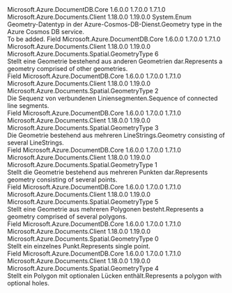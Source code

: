 <Type Name="GeometryType" FullName="Microsoft.Azure.Documents.Spatial.GeometryType">
  <TypeSignature Language="C#" Value="public enum GeometryType" />
  <TypeSignature Language="ILAsm" Value=".class public auto ansi sealed GeometryType extends System.Enum" />
  <TypeSignature Language="DocId" Value="T:Microsoft.Azure.Documents.Spatial.GeometryType" />
  <TypeSignature Language="VB.NET" Value="Public Enum GeometryType" />
  <TypeSignature Language="F#" Value="type GeometryType = " />
  <AssemblyInfo>
    <AssemblyName>Microsoft.Azure.DocumentDB.Core</AssemblyName>
    <AssemblyVersion>1.6.0.0</AssemblyVersion>
    <AssemblyVersion>1.7.0.0</AssemblyVersion>
    <AssemblyVersion>1.7.1.0</AssemblyVersion>
  </AssemblyInfo>
  <AssemblyInfo>
    <AssemblyName>Microsoft.Azure.Documents.Client</AssemblyName>
    <AssemblyVersion>1.18.0.0</AssemblyVersion>
    <AssemblyVersion>1.19.0.0</AssemblyVersion>
  </AssemblyInfo>
  <Base>
    <BaseTypeName>System.Enum</BaseTypeName>
  </Base>
  <Docs>
    <summary>
            <span data-ttu-id="ef86b-101">Geometry-Datentyp in der Azure-Cosmos-DB-Dienst.</span><span class="sxs-lookup"><span data-stu-id="ef86b-101">Geometry type in the Azure Cosmos DB service.</span></span>
            </summary>
    <remarks>To be added.</remarks>
  </Docs>
  <Members>
    <Member MemberName="GeometryCollection">
      <MemberSignature Language="C#" Value="GeometryCollection" />
      <MemberSignature Language="ILAsm" Value=".field public static literal valuetype Microsoft.Azure.Documents.Spatial.GeometryType GeometryCollection = int32(6)" />
      <MemberSignature Language="DocId" Value="F:Microsoft.Azure.Documents.Spatial.GeometryType.GeometryCollection" />
      <MemberSignature Language="VB.NET" Value="GeometryCollection" />
      <MemberSignature Language="F#" Value="GeometryCollection = 6" Usage="Microsoft.Azure.Documents.Spatial.GeometryType.GeometryCollection" />
      <MemberType>Field</MemberType>
      <AssemblyInfo>
        <AssemblyName>Microsoft.Azure.DocumentDB.Core</AssemblyName>
        <AssemblyVersion>1.6.0.0</AssemblyVersion>
        <AssemblyVersion>1.7.0.0</AssemblyVersion>
        <AssemblyVersion>1.7.1.0</AssemblyVersion>
      </AssemblyInfo>
      <AssemblyInfo>
        <AssemblyName>Microsoft.Azure.Documents.Client</AssemblyName>
        <AssemblyVersion>1.18.0.0</AssemblyVersion>
        <AssemblyVersion>1.19.0.0</AssemblyVersion>
      </AssemblyInfo>
      <ReturnValue>
        <ReturnType>Microsoft.Azure.Documents.Spatial.GeometryType</ReturnType>
      </ReturnValue>
      <MemberValue>6</MemberValue>
      <Docs>
        <summary>
            <span data-ttu-id="ef86b-102">Stellt eine Geometrie bestehend aus anderen Geometrien dar.</span><span class="sxs-lookup"><span data-stu-id="ef86b-102">Represents a geometry comprised of other geometries.</span></span>
            </summary>
      </Docs>
    </Member>
    <Member MemberName="LineString">
      <MemberSignature Language="C#" Value="LineString" />
      <MemberSignature Language="ILAsm" Value=".field public static literal valuetype Microsoft.Azure.Documents.Spatial.GeometryType LineString = int32(2)" />
      <MemberSignature Language="DocId" Value="F:Microsoft.Azure.Documents.Spatial.GeometryType.LineString" />
      <MemberSignature Language="VB.NET" Value="LineString" />
      <MemberSignature Language="F#" Value="LineString = 2" Usage="Microsoft.Azure.Documents.Spatial.GeometryType.LineString" />
      <MemberType>Field</MemberType>
      <AssemblyInfo>
        <AssemblyName>Microsoft.Azure.DocumentDB.Core</AssemblyName>
        <AssemblyVersion>1.6.0.0</AssemblyVersion>
        <AssemblyVersion>1.7.0.0</AssemblyVersion>
        <AssemblyVersion>1.7.1.0</AssemblyVersion>
      </AssemblyInfo>
      <AssemblyInfo>
        <AssemblyName>Microsoft.Azure.Documents.Client</AssemblyName>
        <AssemblyVersion>1.18.0.0</AssemblyVersion>
        <AssemblyVersion>1.19.0.0</AssemblyVersion>
      </AssemblyInfo>
      <ReturnValue>
        <ReturnType>Microsoft.Azure.Documents.Spatial.GeometryType</ReturnType>
      </ReturnValue>
      <MemberValue>2</MemberValue>
      <Docs>
        <summary>
            <span data-ttu-id="ef86b-103">Die Sequenz von verbundenen Liniensegmenten.</span><span class="sxs-lookup"><span data-stu-id="ef86b-103">Sequence of connected line segments.</span></span>
            </summary>
      </Docs>
    </Member>
    <Member MemberName="MultiLineString">
      <MemberSignature Language="C#" Value="MultiLineString" />
      <MemberSignature Language="ILAsm" Value=".field public static literal valuetype Microsoft.Azure.Documents.Spatial.GeometryType MultiLineString = int32(3)" />
      <MemberSignature Language="DocId" Value="F:Microsoft.Azure.Documents.Spatial.GeometryType.MultiLineString" />
      <MemberSignature Language="VB.NET" Value="MultiLineString" />
      <MemberSignature Language="F#" Value="MultiLineString = 3" Usage="Microsoft.Azure.Documents.Spatial.GeometryType.MultiLineString" />
      <MemberType>Field</MemberType>
      <AssemblyInfo>
        <AssemblyName>Microsoft.Azure.DocumentDB.Core</AssemblyName>
        <AssemblyVersion>1.6.0.0</AssemblyVersion>
        <AssemblyVersion>1.7.0.0</AssemblyVersion>
        <AssemblyVersion>1.7.1.0</AssemblyVersion>
      </AssemblyInfo>
      <AssemblyInfo>
        <AssemblyName>Microsoft.Azure.Documents.Client</AssemblyName>
        <AssemblyVersion>1.18.0.0</AssemblyVersion>
        <AssemblyVersion>1.19.0.0</AssemblyVersion>
      </AssemblyInfo>
      <ReturnValue>
        <ReturnType>Microsoft.Azure.Documents.Spatial.GeometryType</ReturnType>
      </ReturnValue>
      <MemberValue>3</MemberValue>
      <Docs>
        <summary>
            <span data-ttu-id="ef86b-104">Die Geometrie bestehend aus mehreren LineStrings.</span><span class="sxs-lookup"><span data-stu-id="ef86b-104">Geometry consisting of several LineStrings.</span></span>
            </summary>
      </Docs>
    </Member>
    <Member MemberName="MultiPoint">
      <MemberSignature Language="C#" Value="MultiPoint" />
      <MemberSignature Language="ILAsm" Value=".field public static literal valuetype Microsoft.Azure.Documents.Spatial.GeometryType MultiPoint = int32(1)" />
      <MemberSignature Language="DocId" Value="F:Microsoft.Azure.Documents.Spatial.GeometryType.MultiPoint" />
      <MemberSignature Language="VB.NET" Value="MultiPoint" />
      <MemberSignature Language="F#" Value="MultiPoint = 1" Usage="Microsoft.Azure.Documents.Spatial.GeometryType.MultiPoint" />
      <MemberType>Field</MemberType>
      <AssemblyInfo>
        <AssemblyName>Microsoft.Azure.DocumentDB.Core</AssemblyName>
        <AssemblyVersion>1.6.0.0</AssemblyVersion>
        <AssemblyVersion>1.7.0.0</AssemblyVersion>
        <AssemblyVersion>1.7.1.0</AssemblyVersion>
      </AssemblyInfo>
      <AssemblyInfo>
        <AssemblyName>Microsoft.Azure.Documents.Client</AssemblyName>
        <AssemblyVersion>1.18.0.0</AssemblyVersion>
        <AssemblyVersion>1.19.0.0</AssemblyVersion>
      </AssemblyInfo>
      <ReturnValue>
        <ReturnType>Microsoft.Azure.Documents.Spatial.GeometryType</ReturnType>
      </ReturnValue>
      <MemberValue>1</MemberValue>
      <Docs>
        <summary>
            <span data-ttu-id="ef86b-105">Stellt die Geometrie bestehend aus mehreren Punkten dar.</span><span class="sxs-lookup"><span data-stu-id="ef86b-105">Represents geometry consisting of several points.</span></span>
            </summary>
      </Docs>
    </Member>
    <Member MemberName="MultiPolygon">
      <MemberSignature Language="C#" Value="MultiPolygon" />
      <MemberSignature Language="ILAsm" Value=".field public static literal valuetype Microsoft.Azure.Documents.Spatial.GeometryType MultiPolygon = int32(5)" />
      <MemberSignature Language="DocId" Value="F:Microsoft.Azure.Documents.Spatial.GeometryType.MultiPolygon" />
      <MemberSignature Language="VB.NET" Value="MultiPolygon" />
      <MemberSignature Language="F#" Value="MultiPolygon = 5" Usage="Microsoft.Azure.Documents.Spatial.GeometryType.MultiPolygon" />
      <MemberType>Field</MemberType>
      <AssemblyInfo>
        <AssemblyName>Microsoft.Azure.DocumentDB.Core</AssemblyName>
        <AssemblyVersion>1.6.0.0</AssemblyVersion>
        <AssemblyVersion>1.7.0.0</AssemblyVersion>
        <AssemblyVersion>1.7.1.0</AssemblyVersion>
      </AssemblyInfo>
      <AssemblyInfo>
        <AssemblyName>Microsoft.Azure.Documents.Client</AssemblyName>
        <AssemblyVersion>1.18.0.0</AssemblyVersion>
        <AssemblyVersion>1.19.0.0</AssemblyVersion>
      </AssemblyInfo>
      <ReturnValue>
        <ReturnType>Microsoft.Azure.Documents.Spatial.GeometryType</ReturnType>
      </ReturnValue>
      <MemberValue>5</MemberValue>
      <Docs>
        <summary>
            <span data-ttu-id="ef86b-106">Stellt eine Geometrie aus mehreren Polygonen besteht.</span><span class="sxs-lookup"><span data-stu-id="ef86b-106">Represents a geometry comprised of several polygons.</span></span>
            </summary>
      </Docs>
    </Member>
    <Member MemberName="Point">
      <MemberSignature Language="C#" Value="Point" />
      <MemberSignature Language="ILAsm" Value=".field public static literal valuetype Microsoft.Azure.Documents.Spatial.GeometryType Point = int32(0)" />
      <MemberSignature Language="DocId" Value="F:Microsoft.Azure.Documents.Spatial.GeometryType.Point" />
      <MemberSignature Language="VB.NET" Value="Point" />
      <MemberSignature Language="F#" Value="Point = 0" Usage="Microsoft.Azure.Documents.Spatial.GeometryType.Point" />
      <MemberType>Field</MemberType>
      <AssemblyInfo>
        <AssemblyName>Microsoft.Azure.DocumentDB.Core</AssemblyName>
        <AssemblyVersion>1.6.0.0</AssemblyVersion>
        <AssemblyVersion>1.7.0.0</AssemblyVersion>
        <AssemblyVersion>1.7.1.0</AssemblyVersion>
      </AssemblyInfo>
      <AssemblyInfo>
        <AssemblyName>Microsoft.Azure.Documents.Client</AssemblyName>
        <AssemblyVersion>1.18.0.0</AssemblyVersion>
        <AssemblyVersion>1.19.0.0</AssemblyVersion>
      </AssemblyInfo>
      <ReturnValue>
        <ReturnType>Microsoft.Azure.Documents.Spatial.GeometryType</ReturnType>
      </ReturnValue>
      <MemberValue>0</MemberValue>
      <Docs>
        <summary>
            <span data-ttu-id="ef86b-107">Stellt ein einzelnes Punkt.</span><span class="sxs-lookup"><span data-stu-id="ef86b-107">Represents single point.</span></span>
            </summary>
      </Docs>
    </Member>
    <Member MemberName="Polygon">
      <MemberSignature Language="C#" Value="Polygon" />
      <MemberSignature Language="ILAsm" Value=".field public static literal valuetype Microsoft.Azure.Documents.Spatial.GeometryType Polygon = int32(4)" />
      <MemberSignature Language="DocId" Value="F:Microsoft.Azure.Documents.Spatial.GeometryType.Polygon" />
      <MemberSignature Language="VB.NET" Value="Polygon" />
      <MemberSignature Language="F#" Value="Polygon = 4" Usage="Microsoft.Azure.Documents.Spatial.GeometryType.Polygon" />
      <MemberType>Field</MemberType>
      <AssemblyInfo>
        <AssemblyName>Microsoft.Azure.DocumentDB.Core</AssemblyName>
        <AssemblyVersion>1.6.0.0</AssemblyVersion>
        <AssemblyVersion>1.7.0.0</AssemblyVersion>
        <AssemblyVersion>1.7.1.0</AssemblyVersion>
      </AssemblyInfo>
      <AssemblyInfo>
        <AssemblyName>Microsoft.Azure.Documents.Client</AssemblyName>
        <AssemblyVersion>1.18.0.0</AssemblyVersion>
        <AssemblyVersion>1.19.0.0</AssemblyVersion>
      </AssemblyInfo>
      <ReturnValue>
        <ReturnType>Microsoft.Azure.Documents.Spatial.GeometryType</ReturnType>
      </ReturnValue>
      <MemberValue>4</MemberValue>
      <Docs>
        <summary>
            <span data-ttu-id="ef86b-108">Stellt ein Polygon mit optionalen Lücken enthält.</span><span class="sxs-lookup"><span data-stu-id="ef86b-108">Represents a polygon with optional holes.</span></span>
            </summary>
      </Docs>
    </Member>
  </Members>
</Type>